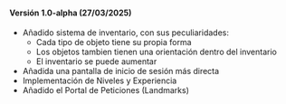 #### Versión 1.0-alpha (27/03/2025)
- Añadido sistema de inventario, con sus peculiaridades:
  - Cada tipo de objeto tiene su propia forma
  - Los objetos tambien tienen una orientación dentro del inventario
  - El inventario se puede aumentar
- Añadida una pantalla de inicio de sesión más directa
- Implementación de Niveles y Experiencia
- Añadido el Portal de Peticiones (Landmarks)
